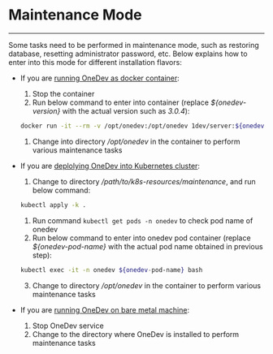 # Maintenance Mode
----
Some tasks need to be performed in maintenance mode, such as restoring database, resetting administrator password, etc. Below explains how to enter into this mode for different installation flavors:

* If you are [running OneDev as docker container](run-as-docker-container.md):

  1. Stop the container
  1. Run below command to enter into container (replace _${onedev-version}_ with the actual version such as _3.0.4_):

    ```bash
    docker run -it --rm -v /opt/onedev:/opt/onedev 1dev/server:${onedev-version} bash 
    ```
  1. Change into directory _/opt/onedev_ in the container to perform various maintenance tasks
  
* If you are [deplolying OneDev into Kubernetes cluster](deploy-into-k8s.md):
  1. Change to directory _/path/to/k8s-resources/maintenance_, and run below command:
  ```bash
  kubectl apply -k .
  ```
  1. Run command `kubectl get pods -n onedev` to check pod name of onedev
  2. Run below command to enter into onedev pod container (replace _${onedev-pod-name}_ with the actual pod name obtained in previous step):
  ```bash
  kubectl exec -it -n onedev ${onedev-pod-name} bash
  ```
  3. Change to directory _/opt/onedev_ in the container to perform various maintenance tasks

* If you are [running OneDev on bare metal machine](bare-metal-installation.md):

  1. Stop OneDev service 
  2. Change to the directory where OneDev is installed to perform maintenance tasks